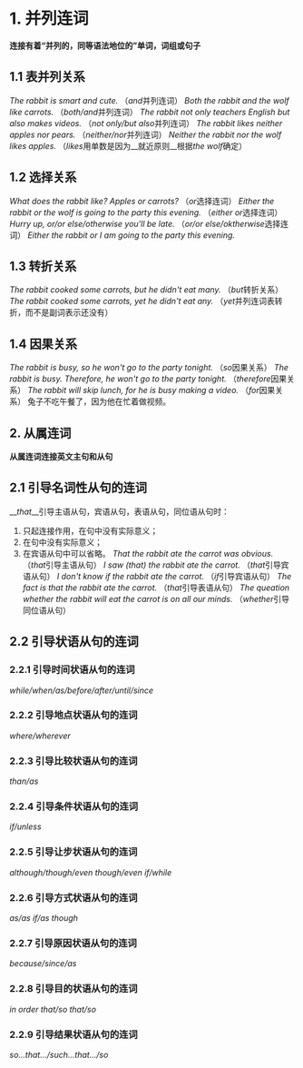 # 1. 并列连词
**连接有着“并列的，同等语法地位的”单词，词组或句子**
## 1.1 表并列关系
*The rabbit is smart and cute.* （*and*并列连词）
*Both the rabbit and the wolf like carrots.* （*both/and*并列连词）
*The rabbit not only teachers English but also makes videos.* （*not only/but also*并列连词）
*The rabbit likes neither apples nor pears.* （*neither/nor*并列连词）
*Neither the rabbit nor the wolf likes apples.* （*likes*用单数是因为__就近原则__根据*the wolf*确定）  

## 1.2 选择关系
*What does the rabbit like? Apples or carrots?* （*or*选择连词）
*Either the rabbit or the wolf is going to the party this evening.* （*either or*选择连词）
*Hurry up, or/or else/otherwise you'll be late.* （*or/or else/oktherwise*选择连词）
*Either the rabbit or I am going to the party this evening.*  

## 1.3 转折关系
*The rabbit cooked some carrots, but he didn't eat many.* （*but*转折关系）
*The rabbit cooked some carrots, yet he didn't eat any.* （*yet*并列连词表转折，而不是副词表示还没有）  

## 1.4 因果关系
*The rabbit is busy, so he won't go to the party tonight.* （*so*因果关系）
*The rabbit is busy. Therefore, he won't go to the party tonight.* （*therefore*因果关系）
*The rabbit will skip lunch, for he is busy making a video.* （*for*因果关系）
兔子不吃午餐了，因为他在忙着做视频。  

## 2. 从属连词
**从属连词连接英文主句和从句**
## 2.1 引导名词性从句的连词
__*that*__引导主语从句，宾语从句，表语从句，同位语从句时：
  1. 只起连接作用，在句中没有实际意义；
  2. 在句中没有实际意义；
  3. 在宾语从句中可以省略。
*That the rabbit ate the carrot was obvious.* （*that*引导主语从句）
*I saw (that) the rabbit ate the carrot.* （*that*引导宾语从句）
*I don't know if the rabbit ate the carrot.* （*if*引导宾语从句）
*The fact is that the rabbit ate the carrot.* （*that*引导表语从句）
*The queation whether the rabbit will eat the carrot is on all our minds.* （*whether*引导同位语从句）  

## 2.2 引导状语从句的连词
### 2.2.1 引导时间状语从句的连词
*while/when/as/before/after/until/since*
### 2.2.2 引导地点状语从句的连词
*where/wherever*
### 2.2.3 引导比较状语从句的连词
*than/as*
### 2.2.4 引导条件状语从句的连词
*if/unless*
### 2.2.5 引导让步状语从句的连词
*although/though/even though/even if/while*
### 2.2.6 引导方式状语从句的连词
*as/as if/as though*
### 2.2.7 引导原因状语从句的连词
*because/since/as*
### 2.2.8 引导目的状语从句的连词
*in order that/so that/so*
### 2.2.9 引导结果状语从句的连词
*so...that.../such...that.../so*  

